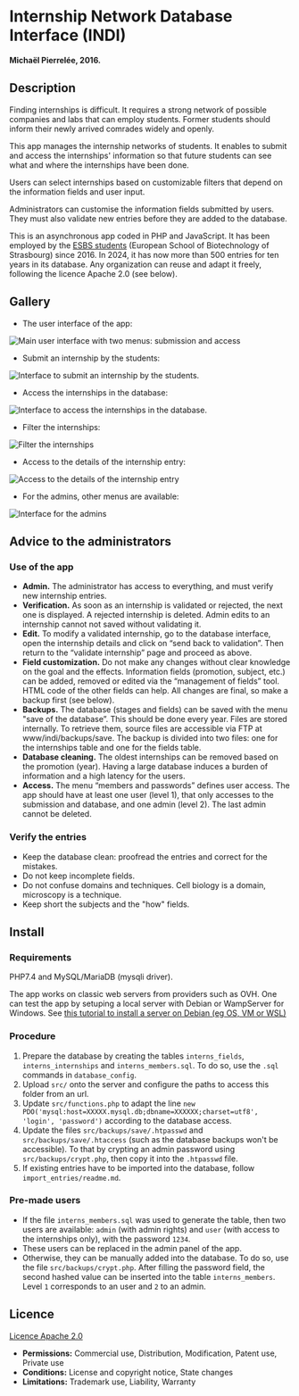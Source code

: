 # Internship Network Database Interface (INDI)

**Michaël Pierrelée, 2016.**

## Description

Finding internships is difficult. It requires a strong network of possible companies and labs that can employ students. Former students should inform their newly arrived comrades widely and openly.

This app manages the internship networks of students. It enables to submit and access the internships' information so that future students can see what and where the internships have been done.

Users can select internships based on customizable filters that depend on the information fields and user input.

Administrators can customise the information fields submitted by users. They must also validate new entries before they are added to the database.

This is an asynchronous app coded in PHP and JavaScript. It has been employed by the [ESBS students](https://amicaleesbs.eu/indi) (European School of Biotechnology of Strasbourg) since 2016. In 2024, it has now more than 500 entries for ten years in its database. Any organization can reuse and adapt it freely, following the licence Apache 2.0 (see below).

## Gallery

* The user interface of the app:

![Main user interface with two menus: submission and access](images/user_interface.png)

* Submit an internship by the students:

![Interface to submit an internship by the students.](images/submit_internship.png)

* Access the internships in the database:

![Interface to access the internships in the database.](images/read_internships.png)

* Filter the internships:

![Filter the internships](images/filter.png)

* Access to the details of the internship entry:

![Access to the details of the internship entry](images/internship_details.png)

* For the admins, other menus are available:

![Interface for the admins](images/admin_interface.png)

## Advice to the administrators

### Use of the app

- **Admin.** The administrator has access to everything, and must verify new internship entries.
- **Verification.** As soon as an internship is validated or rejected, the next one is displayed. A rejected internship is deleted. Admin edits to an internship cannot not saved without validating it.
- **Edit.** To modify a validated internship, go to the database interface, open the internship details and click on “send back to validation”. Then return to the “validate internship” page and proceed as above.
- **Field customization.** Do not make any changes without clear knowledge on the goal and the effects. Information fields (promotion, subject, etc.) can be added, removed or edited via the “management of fields” tool. HTML code of the other fields can help. All changes are final, so make a backup first (see below). 
- **Backups.** The database (stages and fields) can be saved with the menu "save of the database”. This should be done every year. Files are stored internally. To retrieve them, source files are accessible via FTP at www/indi/backups/save. The backup is divided into two files: one for the internships table and one for the fields table.
- **Database cleaning.** The oldest internships can be removed based on the promotion (year). Having a large database induces a burden of information and a high latency for the users.
- **Access.** The menu “members and passwords” defines user access. The app should have at least one user (level 1), that only accesses to the submission and database, and one admin (level 2). The last admin cannot be deleted.

### Verify the entries

- Keep the database clean: proofread the entries and correct for the mistakes.
- Do not keep incomplete fields.
- Do not confuse domains and techniques. Cell biology is a domain, microscopy is a technique.
- Keep short the subjects and the "how" fields.

## Install

### Requirements

PHP7.4 and MySQL/MariaDB (mysqli driver).

The app works on classic web servers from providers such as OVH. One can test the app by setuping a local server with Debian or WampServer for Windows. See [this tutorial to install a server on Debian (eg OS, VM or WSL)](tutorial_debian_webserver.md)

### Procedure

1. Prepare the database by creating the tables `interns_fields`, `interns_internships` and `interns_members.sql`. To do so, use the `.sql` commands in `database_config`.
2. Upload `src/` onto the server and configure the paths to access this folder from an url. 
3. Update `src/functions.php` to adapt the line `new PDO('mysql:host=XXXXX.mysql.db;dbname=XXXXXX;charset=utf8', 'login', 'password')` according to the database access.
4. Update the files `src/backups/save/.htpasswd` and `src/backups/save/.htaccess` (such as the database backups won't be accessible). To that by crypting an admin password using `src/backups/crypt.php`, then copy it into the `.htpasswd` file.
5. If existing entries have to be imported into the database, follow `import_entries/readme.md`.

### Pre-made users

* If the file `interns_members.sql` was used to generate the table, then two users are available: `admin` (with admin rights) and `user` (with access to the internships only), with the password `1234`.
* These users can be replaced in the admin panel of the app.
* Otherwise, they can be manually added into the database. To do so, use the file `src/backups/crypt.php`. After filling the password field, the second hashed value can be inserted into the table `interns_members`. Level `1` corresponds to an user and `2` to an admin.

## Licence

[Licence Apache 2.0](LICENSE.md)
- **Permissions:** Commercial use, Distribution, Modification, Patent use, Private use
- **Conditions:** License and copyright notice, State changes
- **Limitations:** Trademark use, Liability, Warranty